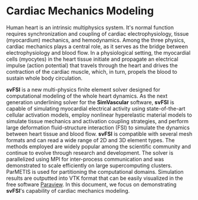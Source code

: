 # Cardiac Mechanics Modeling #

Human heart is an intrinsic multiphysics system. It's normal function requires synchronization and coupling of cardiac electrophysiology, tissue (myocardium) mechanics, and hemodynamics. Among the three physics, cardiac mechanics plays a central role, as it serves as the bridge between electrophysiology and blood flow. In a physiological setting, the myocardial cells (myocytes) in the heart tissue initiate and propagate an electrical impulse (action potential) that travels through the heart and drives the contraction of the cardiac muscle, which, in turn, propels the blood to sustain whole body circulation.

**svFSI** is a new multi-physics finite element solver designed for computational modeling of the whole heart dynamics. As the next generation underlining solver for the **SimVascular** software, **svFSI** is capable of simulating myocardial electrical activity using state-of-the-art cellular activation models, employ nonlinear hyperelastic material models to simulate tissue mechanics and activation coupling strategies, and perform large deformation fluid-structure interaction (FSI) to simulate the dynamics between heart tissue and blood flow. **svFSI** is compatible with several mesh formats and can read a wide range of 2D and 3D element types. The methods employed are widely popular among the scientific community and continue to evolve through research and development. The solver is parallelized using MPI for inter-process communication and was demonstrated to scale efficiently on large supercomputing clusters. ParMETIS is used for partitioning the computational domains. Simulation results are outputted into VTK format that can be easily visualized in the free software <a href="https://www.paraview.org"> Paraview</a>. In this document, we focus on demonstrating **svFSI**'s capability of cardiac mechanics modeling.
